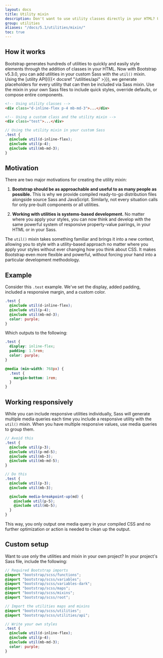 ```yaml
---
layout: docs
title: Utility mixin
description: Don't want to use utility classes directly in your HTML? Use the `util()` mixin to compose custom component styles in your source Sass files.
group: utilities
aliases: "/docs/5.1/utilities/mixin/"
toc: true
---
```


## How it works

Bootstrap generates hundreds of utilities to quickly and easily style elements through the addition of classes in your HTML. Now with Bootstrap v5.3.0, you can add utilities in your custom Sass with the `util()` mixin. Using the [utility API]({{< docsref "/utilities/api" >}}), we generate placeholders for every utility that can then be included via Sass mixin. Use the mixin in your own Sass files to include quick styles, override defaults, or compose entire components.

```html
<!-- Using utility classes -->
<div class="d-inline-flex p-4 mb-md-3">...</div>

<!-- Using a custom class and the utility mixin -->
<div class="test">...</div>
```

```scss
// Using the utility mixin in your custom Sass
.test {
  @include util(d-inline-flex);
  @include util(p-4);
  @include util(mb-md-3);
}
```

## Motivation

There are two major motivations for creating the utility mixin:

1. **Bootstrap should be as approachable and useful to as many people as possible.** This is why we provide compiled ready-to-go distribution files alongside source Sass and JavaScript. Similarly, not every situation calls for only pre-built components or all utilities.

2. **Working with utilities is systems-based development.** No matter where you apply your styles, you can now think and develop with the same powerful system of responsive property-value pairings, in your HTML or in your Sass.

The `util()` mixin takes something familiar and brings it into a new context, allowing you to style with a utility-based approach no matter where you apply your styles without ever changing how you think about CSS. It makes Bootstrap even more flexible and powerful, without forcing your hand into a particular development methodology.

## Example

Consider this `.test` example. We've set the display, added padding, included a responsive margin, and a custom color.

```scss
.test {
  @include util(d-inline-flex);
  @include util(p-4);
  @include util(mb-md-3);
  color: purple;
}
```

Which outputs to the following:

```css
.test {
  display: inline-flex;
  padding: 1.5rem;
  color: purple;
}

@media (min-width: 768px) {
  .test {
    margin-bottom: 1rem;
  }
}
```

## Working responsively

While you can include responsive utilities individually, Sass will generate multiple media queries each time you include a responsive utility with the `util()` mixin. When you have multiple responsive values, use media queries to group them.

```scss
// Avoid this
.test {
  @include util(p-3);
  @include util(p-md-5);
  @include util(mb-3);
  @include util(mb-md-5);
}

// Do this
.test {
  @include util(p-3);
  @include util(mb-3);

  @include media-breakpoint-up(md) {
    @include util(p-5);
    @include util(mb-5);
  }
}
```

This way, you only output one media query in your compiled CSS and no further optimization or action is needed to clean up the output.


## Custom setup

Want to use only the utilities and mixin in your own project? In your project's Sass file, include the following:

```scss
// Required Bootstrap imports
@import "bootstrap/scss/functions";
@import "bootstrap/scss/variables";
@import "bootstrap/scss/variables-dark";
@import "bootstrap/scss/maps";
@import "bootstrap/scss/mixins";
@import "bootstrap/scss/root";

// Import the utilities maps and mixins
@import "bootstrap/scss/utilities";
@import "bootstrap/scss/utilities/api";

// Write your own styles
.test {
  @include util(d-inline-flex);
  @include util(p-4);
  @include util(mb-md-3);
  color: purple;
}
```
